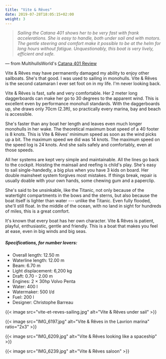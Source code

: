 ```yaml
---
title: "Vite & Rêves"
date: 2019-07-28T18:05:15+02:00
weight: 3
---
```


> _Sailing  the  Catana  401  shows  her  to  be  very fast  with  frank  accelerations.  She  is  easy  to handle, both  under  sail  and with  motors. The gentle steering and comfort make it possible to be at  the  helm for long hours  without  fatigue. Unquestionably, this boat is very lively, efficient and safe._

&mdash; from MultihullsWorld's [Catana 401 Review](/documents/Catana401.pdf)

Vite & Rêves may have permanently damaged my ability to enjoy other sailboats. She's that good. I was used to sailing in monohulls. Vite & Rêves is the second catamaran I ever set foot on in my life. I'm never looking back.

Vite & Rêves is fast, safe and very comfortable. Her 2 meter long daggerboards can make her go to 30 degrees to the apparent wind. This is excellent even by performance monohull standards. With the daggerboards up, she draws only 70cm (2.3ft), so practically every marina, bay and beach is accessible.

She's faster than any boat her length and leaves even much longer monohulls in her wake. The theoretical maximum boat speed of a 40 footer is 8 knots. This is Vite & Rêves' minimum speed as soon as the wind picks up a bit. The maximum speed we did was 14 knots. The maximum speed on the speed log is 24 knots. And she sails safely and comfortably, even at those speeds.

All her systems are kept very simple and maintainable. All the lines go back to the cockpit. Hoisting the mainsail and reefing is child's play. She's easy to sail single-handedly, a big plus when you have 3 kids on board. Her double mainsheet system forgives most mistakes. If things break, repair is usually doable with your own hands, some chewing gum and a paperclip.

She's said to be unsinkable, like the Titanic, not only because of the watertight compartments in the bows and the sterns, but also because the boat itself is lighter than water --- unlike the Titanic. Even fully flooded, she'll still float. In the middle of the ocean, with no land in sight for hundreds of miles, this is a great comfort.

It's known that every boat has her own character. Vite & Rêves is patient, playful, enthusiastic, gentle and friendly. This is a boat that makes you feel at ease, even in big winds and big seas.

##### Specifications, for number lovers:

- Overall length: 12.50 m
- Waterline length: 12.00 m
- Beam: 6.70 m
- Light displacement: 6,200 kg
- Draft: 0.70 - 2.00 m
- Engines: 2 &times; 30hp Volvo Penta
- Water: 400 l
- Watermaker: 500 l/d
- Fuel: 200 l
- Designer: Christophe Barreau


{{< image src="vite-et-reves-sailing.jpg" alt="Vite & Rêves under sail" >}}

{{< image src="IMG_6197.jpg" alt="Vite & Rêves in the Lavrion marina" ratio="2x3" >}}

{{< image src="IMG_6209.jpg" alt="Vite & Rêves looking like a spaceship" >}}

{{< image src="IMG_6239.jpg" alt="Vite & Rêves saloon" >}}
